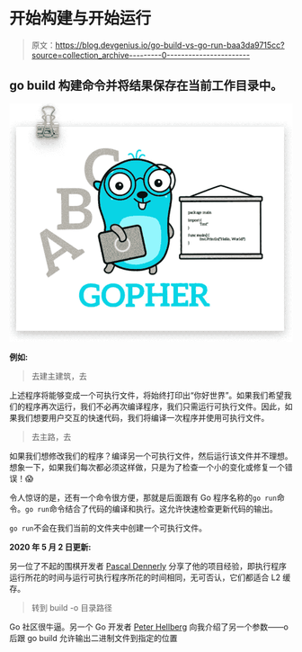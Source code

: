 # 开始构建与开始运行

> 原文：<https://blog.devgenius.io/go-build-vs-go-run-baa3da9715cc?source=collection_archive---------0----------------------->

## go build 构建命令并将结果保存在当前工作目录中。

![](img/53bb06d2133696e4dab51255d8448ea9.png)

**例如:**

> 去建主建筑，去

上述程序将能够变成一个可执行文件，将始终打印出“你好世界”。如果我们希望我们的程序再次运行，我们不必再次编译程序，我们只需运行可执行文件。因此，如果我们想要用户交互的快速代码，我们将编译一次程序并使用可执行文件。

> 去主路，去

如果我们想修改我们的程序？编译另一个可执行文件，然后运行该文件并不理想。想象一下，如果我们每次都必须这样做，只是为了检查一个小的变化或修复一个错误！😱

令人惊讶的是，还有一个命令很方便，那就是后面跟有 Go 程序名称的`go run`命令。`go run`命令结合了代码的编译和执行。这允许快速检查更新代码的输出。

`go run`不会在我们当前的文件夹中创建一个可执行文件。

**2020 年 5 月 2 日更新:**

另一位了不起的围棋开发者 [Pascal Dennerly](https://twitter.com/pascaldoesgo) 分享了他的项目经验，即执行程序运行所花的时间与运行可执行程序所花的时间相同，无可否认，它们都适合 L2 缓存。

> 转到 build -o 目录路径

Go 社区很牛逼。另一个 Go 开发者 [Peter Hellberg](https://twitter.com/peterhellberg) 向我介绍了另一个参数——o 后跟 go build 允许输出二进制文件到指定的位置